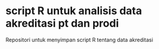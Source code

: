 # script R untuk analisis data akreditasi pt dan prodi
Repositori untuk menyimpan script R tentang data akreditasi 
